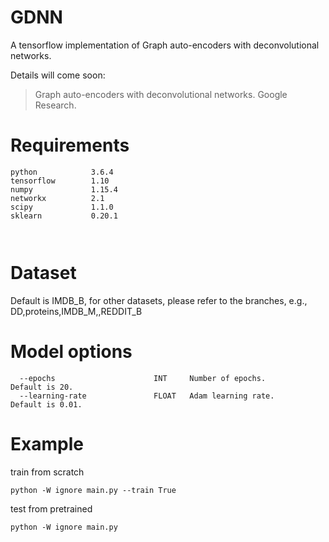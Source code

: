 # GDNN
A tensorflow implementation of Graph auto-encoders with deconvolutional networks. 

Details will come soon:
> Graph auto-encoders with deconvolutional networks.
> Google Research.

# Requirements
```
python            3.6.4
tensorflow        1.10
numpy             1.15.4
networkx          2.1
scipy             1.1.0
sklearn           0.20.1



```

# Dataset
Default is IMDB_B, for other datasets, please refer to the branches, e.g., DD,proteins,IMDB_M,,REDDIT_B

# Model options
```
  --epochs                      INT     Number of epochs.                  Default is 20.
  --learning-rate               FLOAT   Adam learning rate.                Default is 0.01.
 ```

# Example

train from scratch
```
python -W ignore main.py --train True
```
test from pretrained
```
python -W ignore main.py
```
